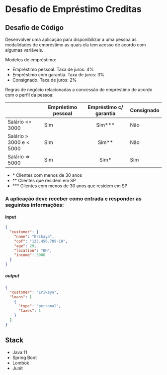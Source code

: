 # Desafio de Empréstimo Creditas

## Desafio de Código

Desenvolver uma aplicação para disponibilizar a uma pessoa as modalidades de empréstimo as quais ela tem acesso de acordo com algumas variáveis.

Modelos de empréstimo:

- Empréstimo pessoal. Taxa de juros: 4%
- Empréstimo com garantia. Taxa de juros: 3%
- Consignado. Taxa de juros: 2%

Regras de negócio relacionadas a concessão de empréstimo de acordo com o perfil da pessoa:

|                          | Empréstimo pessoal | Empréstimo c/ garantia | Consignado |
| ------------------------ | ------------------ | :--------------------: | ---------- |
| Salário <= 3000          | Sim                |       Sim\*\*\*        | Não        |
| Salário > 3000 e < 5000  | Sim                |        Sim\*\*         | Não        |
| Salário => 5000          | Sim                |         Sim\*          | Sim        |

- \* Clientes com menos de 30 anos
- \*\* Clientes que residem em SP
- \*\*\* Clientes com menos de 30 anos que residem em SP

### A aplicação deve receber como entrada e responder as seguintes informações:

#### input

```json
{
  "customer": {
    "name": "Erikaya",
    "cpf": "123.456.789-10",
    "age": 29,
    "location": "BH",
    "income": 3000
  }
}
```

##### output

```json
{
  "customer": "Erikaya",
  "loans": [
    {
      "type": "personal",
      "taxes": 1
    }
  ]
}
```

## Stack

- Java 11
- Spring Boot
- Lombok
- Junit
